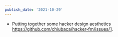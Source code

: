 ```yaml
---
publish_date: '2021-10-29'
---
```

- Putting together some hacker design aesthetics https://github.com/chiubaca/hacker-fm/issues/1.
